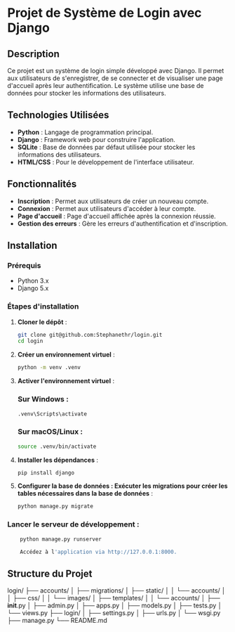 # Projet de Système de Login avec Django

## Description

Ce projet est un système de login simple développé avec Django. Il permet aux utilisateurs de s'enregistrer, de se connecter et de visualiser une page d'accueil après leur authentification. Le système utilise une base de données pour stocker les informations des utilisateurs.

## Technologies Utilisées

- **Python** : Langage de programmation principal.
- **Django** : Framework web pour construire l'application.
- **SQLite** : Base de données par défaut utilisée pour stocker les informations des utilisateurs.
- **HTML/CSS** : Pour le développement de l'interface utilisateur.

## Fonctionnalités

- **Inscription** : Permet aux utilisateurs de créer un nouveau compte.
- **Connexion** : Permet aux utilisateurs d'accéder à leur compte.
- **Page d'accueil** : Page d'accueil affichée après la connexion réussie.
- **Gestion des erreurs** : Gère les erreurs d'authentification et d'inscription.

## Installation

### Prérequis

- Python 3.x
- Django 5.x

### Étapes d'installation

1. **Cloner le dépôt** :
   ```bash
   git clone git@github.com:Stephanethr/login.git
   cd login

2. **Créer un environnement virtuel** :

   ```bash
   python -m venv .venv
   

3. **Activer l'environnement virtuel** :

   ### Sur Windows :

      ```bash
      .venv\Scripts\activate
      ```

   ### Sur macOS/Linux :

      ```bash
      source .venv/bin/activate
      ```

4. **Installer les dépendances** :

   ```bash
   pip install django
   ```

5. **Configurer la base de données : Exécuter les migrations pour créer les tables nécessaires dans la base de données** :

   ```bash
   python manage.py migrate
   ```

### Lancer le serveur de développement :

```bash
    python manage.py runserver

    Accédez à l'application via http://127.0.0.1:8000.
```

## Structure du Projet

login/
    ├── accounts/
    │   ├── migrations/
    │   ├── static/
    │   │   └── accounts/
    │   │       ├── css/
    │   │       └── images/
    │   ├── templates/
    │   │   └── accounts/
    │   ├── __init__.py
    │   ├── admin.py
    │   ├── apps.py
    │   ├── models.py
    │   ├── tests.py
    │   └── views.py
    ├── login/
    │   ├── settings.py
    │   ├── urls.py
    │   └── wsgi.py
    ├── manage.py
    └── README.md

